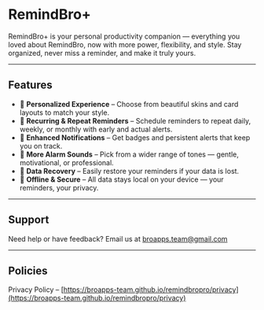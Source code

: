 # RemindBro+

RemindBro+ is your personal productivity companion — everything you loved about RemindBro, now with more power, flexibility, and style. Stay organized, never miss a reminder, and make it truly yours.

---

## Features
- 🎨 **Personalized Experience** – Choose from beautiful skins and card layouts to match your style.  
- 🔁 **Recurring & Repeat Reminders** – Schedule reminders to repeat daily, weekly, or monthly with early and actual alerts.  
- 🔔 **Enhanced Notifications** – Get badges and persistent alerts that keep you on track.  
- 🎵 **More Alarm Sounds** – Pick from a wider range of tones — gentle, motivational, or professional.  
- 💾 **Data Recovery** – Easily restore your reminders if your data is lost.
- 📱 **Offline & Secure** – All data stays local on your device — your reminders, your privacy.  

---

## Support
Need help or have feedback? Email us at [broapps.team@gmail.com](mailto:broapps.team@gmail.com)

---

## Policies
Privacy Policy – [https://broapps-team.github.io/remindbropro/privacy](https://broapps-team.github.io/remindbropro/privacy)

